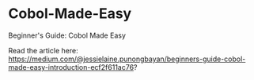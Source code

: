 # Cobol-Made-Easy
Beginner's Guide: Cobol Made Easy

Read the article here: https://medium.com/@jessielaine.punongbayan/beginners-guide-cobol-made-easy-introduction-ecf2f611ac76?
